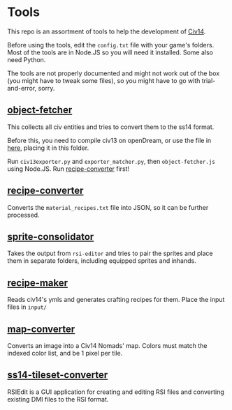 # Tools

This repo is an assortment of tools to help the development of [Civ14](https://github.com/Civ13/civ14).

Before using the tools, edit the `config.txt` file with your game's folders. Most of the tools are in Node.JS so you will need it installed. Some also need Python.

The tools are not properly documented and might not work out of the box (you might have to tweak some files), so you might have to go with trial-and-error, sorry.

## [object-fetcher](https://github.com/Civ13/civ14-tools/tree/master/object-fetcher)

This collects all civ entities and tries to convert them to the ss14 format.

Before this, you need to compile civ13 on openDream, or use the file in [here](https://github.com/Civ13/Civ13/blob/opendream/civ13.json), placing it in this folder.

Run `civ13exporter.py` and `exporter_matcher.py`, then `object-fetcher.js` using Node.JS. Run [recipe-converter](https://github.com/Civ13/civ14-tools/tree/master/recipe-converter) first!

## [recipe-converter](https://github.com/Civ13/civ14-tools/tree/master/recipe-converter)

Converts the `material_recipes.txt` file into JSON, so it can be further processed.

## [sprite-consolidator](https://github.com/Civ13/civ14-tools/tree/master/sprite-consolidator)

Takes the output from `rsi-editor` and tries to pair the sprites and place them in separate folders, including equipped sprites and inhands.

## [recipe-maker](https://github.com/Civ13/civ14-tools/tree/master/recipe-maker)

Reads civ14's ymls and generates crafting recipes for them.
Place the input files in `input/`

## [map-converter](https://github.com/Civ13/civ14-tools/tree/master/map-converter)

Converts an image into a Civ14 Nomads' map. Colors must match the indexed color list, and be 1 pixel per tile.

## [ss14-tileset-converter](https://github.com/space-wizards/RSIEdit)

RSIEdit is a GUI application for creating and editing RSI files and converting existing DMI files to the RSI format.
